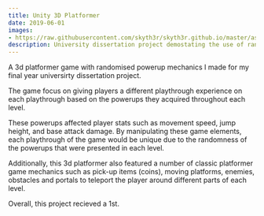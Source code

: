 ```yaml
---
title: Unity 3D Platformer
date: 2019-06-01
images:
- https://raw.githubusercontent.com/skyth3r/skyth3r.github.io/master/assets/portfolio-images/unity-3d-platformer.png
description: University dissertation project demostating the use of randomised game mechanics in a 3D platformer game
---
```


A 3d platformer game with randomised powerup mechanics I made for my final year universirty dissertation project. 

The game focus on giving players a different playthrough experience on each playthrough based on the powerups they acquired throughout each level.

These powerups affected player stats such as movement speed, jump height, and base attack damage. By manipulating these game elements, each playthrough of the game would be unique due to the randomness of the powerups that were presented in each level.

Additionally, this 3d platformer also featured a number of classic platformer game mechanics such as pick-up items (coins), moving platforms, enemies, obstacles and portals to teleport the player around different parts of each level.

Overall, this project recieved a 1st.


